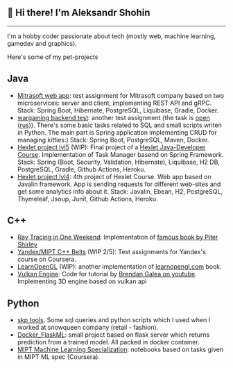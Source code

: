 ## 👋 Hi there! I'm Aleksandr Shohin

---
I'm a hobby coder passionate about tech (mostly web, machine learning, gamedev and graphics).

Here's some of my pet-projects 

## Java

- [Mitrasoft web app](https://github.com/Kvas1988/mitrasoft_test): test assignment for Mitrasoft company based on two microservices: server and client, implementing REST API and gRPC. Stack: Spring Boot, Hibernate, PostgreSQL, Liquibase, Gradle, Docker.
- [wargaming backend test](https://github.com/Kvas1988/wg_backend_test): another test assignment (the task is [open (rus)](https://github.com/wgnet/wg_forge_backend)). There's some basic tasks related to SQL and small scripts writen in Python. The main part is Spring application implementing CRUD for managing kitties:) Stack: Spring Boot, PostgreSQL, Maven, Docker.
- [Hexlet project lvl5](https://github.com/Kvas1988/java-project-lvl5) (WIP): Final project of a [Hexlet Java-Developer Course](https://ru.hexlet.io/programs/java). Implementation of Task Manager basend on Spring Framework. Stack: Spring (Boot, Security, Validation, Hibernate), Liquibase, H2 DB, PostgreSQL, Gradle, Github Actions, Heroku.
- [Hexlet project lvl4](https://github.com/Kvas1988/java-project-lvl4): 4th project of Hexlet Course. Web app based on Javalin framework. App is sending requests for different web-sites and get some analytics info about it. Stack: Javalin, Ebean, H2, PostgreSQL, Thymeleaf, Jsoup, Junit, Github Actions, Heroku.

## C++

- [Ray Tracing in One Weekend](https://github.com/Kvas1988/RayTracingOneWeekend): Implementation of [famous book by Piter Shirley](https://raytracing.github.io/books/RayTracingInOneWeekend.html)
- [Yandex/MIPT C++ Belts](https://github.com/Kvas1988/yandex_cpp_belts) (WIP 2/5): Test assignments for Yandex's course on Coursera.
- [LearnOpenGL](https://github.com/Kvas1988/LearnOpenGL) (WIP): another implementation of [learnopengl.com](https://learnopengl.com/) book.
- [Vulkan Engine](https://github.com/Kvas1988/vulkan_engine): Code for tutorial by [Brendan Galea on youtube](https://www.youtube.com/playlist?list=PL8327DO66nu9qYVKLDmdLW_84-yE4auCR). Implementing 3D engine based on vulkan api

## Python

- [skp tools](https://github.com/Kvas1988/skp_tools). Some sql queries and python scripts which I used when I worked at snowqueen company (retail - fashion).
- [Docker_FlaskML](https://github.com/Kvas1988/Docker_FlaskML): small project based on flask server which returns prediction from a trained model. All packed in docker container.
- [MIPT Machine Learning Specialization](https://github.com/Kvas1988/mipt_ml_specialization): notebooks based on tasks given in MIPT ML spec (Coursera).
